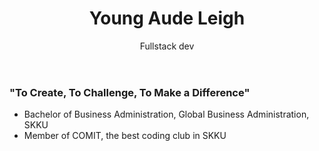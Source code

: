 <header class="header">
  <h1>Young Aude Leigh</h1>
  <p>Fullstack dev</p>
</header>
<body>
  <h3>"To Create, To Challenge, To Make a Difference"</h3>
  <ul>
    <li>Bachelor of Business Administration, Global Business Administration, SKKU</li>
    <li>Member of COMIT, the best coding club in SKKU</li>
  </ul>
</body>
